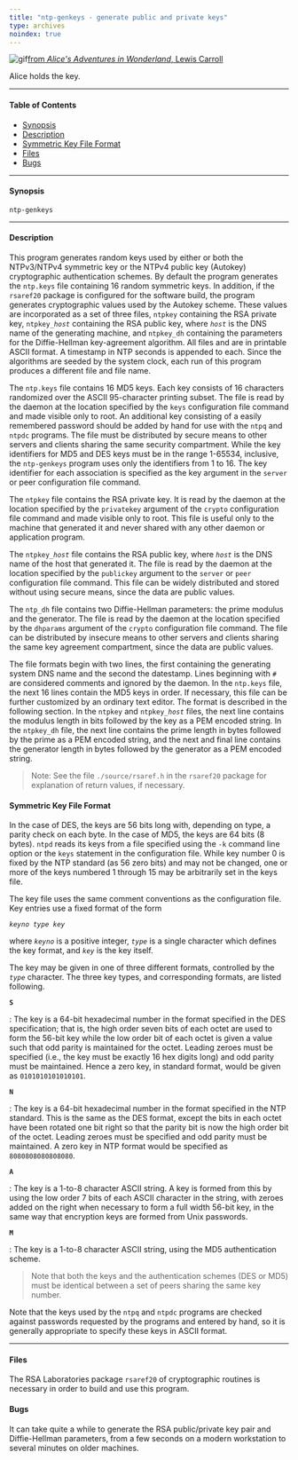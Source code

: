 ```yaml
---
title: "ntp-genkeys - generate public and private keys"
type: archives
noindex: true
---
```


![gif](/archives/pic/alice23.gif)[from _Alice's Adventures in Wonderland_, Lewis Carroll](/reflib/pictures/)

Alice holds the key.

* * *

#### Table of Contents

*   [Synopsis](/archives/4.1.2/genkeys/#synopsis)
*   [Description](/archives/4.1.2/genkeys/#description)
*   [Symmetric Key File Format](/archives/4.1.2/genkeys/#symmetric-key-file-format)
*   [Files](/archives/4.1.2/genkeys/#files)
*   [Bugs](/archives/4.1.2/genkeys/#bugs)

* * *

#### Synopsis

<code>ntp-genkeys</code>

* * *

#### Description

This program generates random keys used by either or both the NTPv3/NTPv4 symmetric key or the NTPv4 public key (Autokey) cryptographic authentication schemes. By default the program generates the <code>ntp.keys</code> file containing 16 random symmetric keys. In addition, if the <code>rsaref20</code> package is configured for the software build, the program generates cryptographic values used by the Autokey scheme. These values are incorporated as a set of three files, <code>ntpkey</code> containing the RSA private key, <code>ntpkey\__host_</code> containing the RSA public key, where <code>_host_</code> is the DNS name of the generating machine, and <code>ntpkey_dh</code> containing the parameters for the Diffie-Hellman key-agreement algorithm. All files and are in printable ASCII format. A timestamp in NTP seconds is appended to each. Since the algorithms are seeded by the system clock, each run of this program produces a different file and file name.

The <code>ntp.keys</code> file contains 16 MD5 keys. Each key consists of 16 characters randomized over the ASCII 95-character printing subset. The file is read by the daemon at the location specified by the <code>keys</code> configuration file command and made visible only to root. An additional key consisting of a easily remembered password should be added by hand for use with the <code>ntpq</code> and <code>ntpdc</code> programs. The file must be distributed by secure means to other servers and clients sharing the same security compartment. While the key identifiers for MD5 and DES keys must be in the range 1-65534, inclusive, the <code>ntp-genkeys</code> program uses only the identifiers from 1 to 16. The key identifier for each association is specified as the key argument in the <code>server</code> or peer configuration file command.

The <code>ntpkey</code> file contains the RSA private key. It is read by the daemon at the location specified by the <code>privatekey</code> argument of the <code>crypto</code> configuration file command and made visible only to root. This file is useful only to the machine that generated it and never shared with any other daemon or application program.

The <code>ntpkey\__host_</code> file contains the RSA public key, where <code>_host_</code> is the DNS name of the host that generated it. The file is read by the daemon at the location specified by the <code>publickey</code> argument to the <code>server</code> or <code>peer</code> configuration file command. This file can be widely distributed and stored without using secure means, since the data are public values.

The <code>ntp_dh</code> file contains two Diffie-Hellman parameters: the prime modulus and the generator. The file is read by the daemon at the location specified by the <code>dhparams</code> argument of the <code>crypto</code> configuration file command. The file can be distributed by insecure means to other servers and clients sharing the same key agreement compartment, since the data are public values.

The file formats begin with two lines, the first containing the generating system DNS name and the second the datestamp. Lines beginning with <code>#</code> are considered comments and ignored by the daemon. In the <code>ntp.keys</code> file, the next 16 lines contain the MD5 keys in order. If necessary, this file can be further customized by an ordinary text editor. The format is described in the following section. In the <code>ntpkey</code> and <code>ntpkey\__host_</code> files, the next line contains the modulus length in bits followed by the key as a PEM encoded string. In the <code>ntpkey_dh</code> file, the next line contains the prime length in bytes followed by the prime as a PEM encoded string, and the next and final line contains the generator length in bytes followed by the generator as a PEM encoded string.

> Note: See the file <code>./source/rsaref.h</code> in the <code>rsaref20</code> package for explanation of return values, if necessary.

#### Symmetric Key File Format

In the case of DES, the keys are 56 bits long with, depending on type, a parity check on each byte. In the case of MD5, the keys are 64 bits (8 bytes). <code>ntpd</code> reads its keys from a file specified using the <code>-k</code> command line option or the <code>keys</code> statement in the configuration file. While key number 0 is fixed by the NTP standard (as 56 zero bits) and may not be changed, one or more of the keys numbered 1 through 15 may be arbitrarily set in the keys file.

The key file uses the same comment conventions as the configuration file. Key entries use a fixed format of the form

<code>_keyno type key_</code>

where <code>_keyno_</code> is a positive integer, <code>_type_</code> is a single character which defines the key format, and <code>_key_</code> is the key itself.

The key may be given in one of three different formats, controlled by the <code>_type_</code> character. The three key types, and corresponding formats, are listed following.

<code>**S**</code>

: The key is a 64-bit hexadecimal number in the format specified in the DES specification; that is, the high order seven bits of each octet are used to form the 56-bit key while the low order bit of each octet is given a value such that odd parity is maintained for the octet. Leading zeroes must be specified (i.e., the key must be exactly 16 hex digits long) and odd parity must be maintained. Hence a zero key, in standard format, would be given as <code>0101010101010101</code>.

<code>**N**</code>

: The key is a 64-bit hexadecimal number in the format specified in the NTP standard. This is the same as the DES format, except the bits in each octet have been rotated one bit right so that the parity bit is now the high order bit of the octet. Leading zeroes must be specified and odd parity must be maintained. A zero key in NTP format would be specified as <code>8080808080808080</code>.

<code>**A**</code>

: The key is a 1-to-8 character ASCII string. A key is formed from this by using the low order 7 bits of each ASCII character in the string, with zeroes added on the right when necessary to form a full width 56-bit key, in the same way that encryption keys are formed from Unix passwords.

<code>**M**</code>

: The key is a 1-to-8 character ASCII string, using the MD5 authentication scheme.
> Note that both the keys and the authentication schemes (DES or MD5) must be identical between a set of peers sharing the same key number.

Note that the keys used by the <code>ntpq</code> and <code>ntpdc</code> programs are checked against passwords requested by the programs and entered by hand, so it is generally appropriate to specify these keys in ASCII format.

* * *

#### Files

The RSA Laboratories package <code>rsaref20</code> of cryptographic routines is necessary in order to build and use this program. 

#### Bugs

It can take quite a while to generate the RSA public/private key pair and Diffie-Hellman parameters, from a few seconds on a modern workstation to several minutes on older machines.